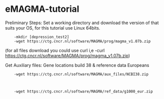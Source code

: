 # eMAGMA-tutorial

Preliminary Steps:
Set a working directory and download the version of that suits your OS, for this tutorial use Linux 64bits.

        -mkdir [depression_test2]
        -wget https://ctg.cncr.nl/software/MAGMA/prog/magma_v1.07b.zip
(for all files download you could use curl i,e
        -curl https://ctg.cncr.nl/software/MAGMA/prog/magma_v1.07b.zip)

Get Auxiliary files: Gene locations build 38 & reference data Europeans

        -wget https://ctg.cncr.nl/software/MAGMA/aux_files/NCBI38.zip



        -wget https://ctg.cncr.nl/software/MAGMA/ref_data/g1000_eur.zip

